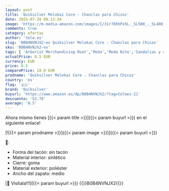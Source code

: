 ```yaml
---
layout: post
title: 'Quiksilver Molokai Core - Chanclas para Chicos'
date: 2025-07-20 08:13:34
image: 'https://m.media-amazon.com/images/I/31r7O5hPx5L._SL500_._SL400_.jpg'
comments: true
category: ofertas
author: 'tole.es'
slug: 'B0B4NVNJX2-es Quiksilver Molokai Core - Chanclas para Chicos'
sku: 'B0B4NVNJX2-es'
tags: [ 'Arborist Merchandising Root','Moda','Moda Niño','Sandalias y chanclas para niño','Selecciones de moda que son tendencia esta semana','Self Service','Special Features Stores','Top brands','Zapatos de niño','c8538d25-3af9-48d3-aeff-5f3ce5572a36_0','c8538d25-3af9-48d3-aeff-5f3ce5572a36_3301','c8538d25-3af9-48d3-aeff-5f3ce5572a36_3901','c8538d25-3af9-48d3-aeff-5f3ce5572a36_5001','chanclas','quiksilver','top brands_shoes','🇪🇸', ]
actualPrice: 8.5 EUR
currency: EUR
price: 8.5
comparePrice: 18.0 EUR
prodname: 'Quiksilver Molokai Core - Chanclas para Chicos'
country: 'es'
flag: '🇪🇸'
brand: 'Quiksilver'
buyurl: 'https://www.amazon.es/dp/B0B4NVNJX2/?tag=tolees-21'
descuento: '52.78'
average: '8.5'
---
```


Ahora mismo tienes [{{< param title >}}]({{< param buyurl >}}) en el siguiente enlace!

[![{{< param prodname >}}]({{< param image >}})]({{< param buyurl >}})

🔎:

- Forma del tacón: sin tacón
- Material interior: sintético
- Cierre: goma
- Material exterior: poliéster
- Ancho del zapato: medio

[🛒 Visítala!!!]({{< param buyurl >}})
{{<world>}}B0B4NVNJX2{{</world>}}
